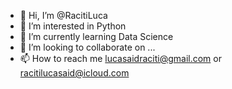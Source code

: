 - 👋 Hi, I’m @RacitiLuca
- 👀 I’m interested in Python
- 🌱 I’m currently learning Data Science
- 💞️ I’m looking to collaborate on ...
- 📫 How to reach me lucasaidraciti@gmail.com or racitilucasaid@icloud.com

<!---
RacitiLuca/RacitiLuca is a ✨ special ✨ repository because its `README.md` (this file) appears on your GitHub profile.
You can click the Preview link to take a look at your changes.
--->
